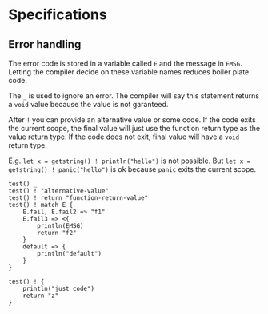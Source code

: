 
# Specifications

## Error handling

The error code is stored in a variable called `E` and the message in `EMSG`. Letting the compiler decide on these variable names reduces boiler plate code.

The `_` is used to ignore an error. The compiler will say this statement returns a `void` value because the value is not garanteed.

After `!` you can provide an alternative value or some code. If the code exits the current scope, the final value will just use the function return type as the value return type. If the code does not exit, final value will have a `void` return type.

E.g. `let x = getstring() ! println("hello")` is not possible. But `let x = getstring() ! panic("hello")` is ok because `panic` exits the current scope.

```
test() _
test() ! "alternative-value"
test() ! return "function-return-value"
test() ! match E {
    E.fail, E.fail2 => "f1"
    E.fail3 => <{
        println(EMSG)
        return "f2"
    }
    default => {
        println("default")
    }
}

test() ! {
    println("just code")
    return "z"
}
```